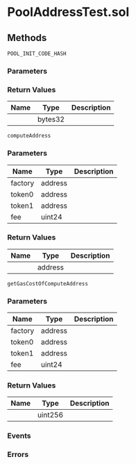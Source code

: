 
# PoolAddressTest.sol

## Methods
```solidity
POOL_INIT_CODE_HASH
```

### Parameters

### Return Values
| Name | Type | Description |
|---|---|---|
|  | bytes32 |  |

```solidity
computeAddress
```

### Parameters
| Name | Type | Description |
|---|---|---|
| factory | address |  |
| token0 | address |  |
| token1 | address |  |
| fee | uint24 |  |


### Return Values
| Name | Type | Description |
|---|---|---|
|  | address |  |

```solidity
getGasCostOfComputeAddress
```

### Parameters
| Name | Type | Description |
|---|---|---|
| factory | address |  |
| token0 | address |  |
| token1 | address |  |
| fee | uint24 |  |


### Return Values
| Name | Type | Description |
|---|---|---|
|  | uint256 |  |


### Events

### Errors

